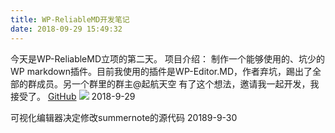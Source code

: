 ```yaml
---
title: WP-ReliableMD开发笔记
date: 2018-09-29 15:49:32
---
```

今天是WP-ReliableMD立项的第二天。
项目介绍：
制作一个能够使用的、坑少的WP markdown插件。目前我使用的插件是WP-Editor.MD，作者弃坑，踢出了全部的群成员。另一个群里的群主@起航天空 有了这个想法，邀请我一起开发，我接受了。
[GitHub](https://github.com/jack9603301/WP-ReliableMD "GitHub")
![](http://thyrsi.com/t6/377/1538207309x-1404817712.png)
2018-9-29

可视化编辑器决定修改summernote的源代码
20189-9-30
